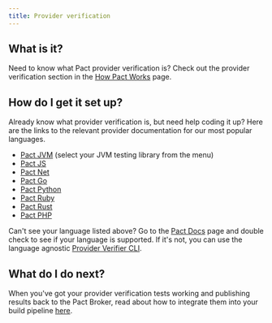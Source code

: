 ```yaml
---
title: Provider verification
---
```


<!-- This page is linked to from the output from the publish contracts endpoint. It is not meant to have a side bar. -->

## What is it?

Need to know what Pact provider verification is? Check out the provider verification section in the [How Pact Works](/getting_started/how_pact_works#provider-verification) page.

## How do I get it set up?

Already know what provider verification is, but need help coding it up? Here are the links to the relevant provider documentation for our most popular languages.

* [Pact JVM](/implementation_guides/jvm/provider_menu) (select your JVM testing library from the menu)
* [Pact JS](/implementation_guides/javascript/readme#provider-api-testing)
* [Pact Net](/implementation_guides/net/readme#service-provider)
* [Pact Go](/implementation_guides/go/readme#provider-api-testing)
* [Pact Python](/implementation_guides/python/readme#verifying-pacts-against-a-service)
* [Pact Ruby](/implementation_guides/ruby/verifying_pacts)
* [Pact Rust](/implementation_guides/rust/pact_verifier_cli)
* [Pact PHP](https://github.com/pact-foundation/pact-php/#basic-provider-usage)

Can't see your language listed above? Go to the [Pact Docs](/implementation_guides/) page and double check to see if your language is supported. If it's not, you can use the language agnostic [Provider Verifier CLI](/implementation_guides/cli#provider-verifier).

## What do I do next?

When you've got your provider verification tests working and publishing results back to the Pact Broker, read about how to integrate them into your build pipeline [here](/pact_nirvana/step_4).
